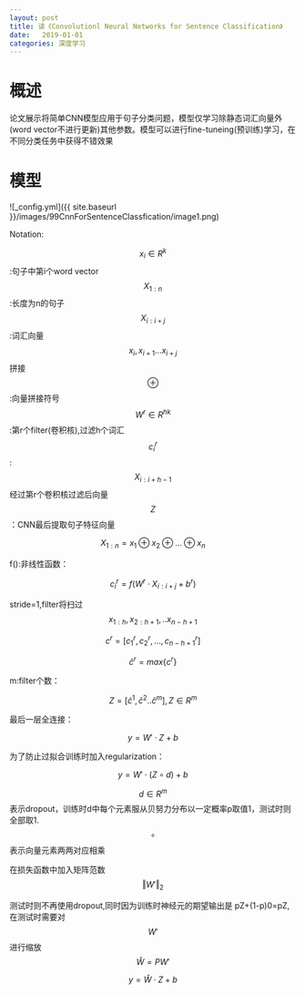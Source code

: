 ```yaml
---
layout: post
title: 读《Convolutionl Neural Networks for Sentence Classification》
date:   2019-01-01
categories: 深度学习
---
```


# 概述

论文展示将简单CNN模型应用于句子分类问题，模型仅学习除静态词汇向量外(word vector不进行更新)其他参数。模型可以进行fine-tuneing(预训练)学习，在不同分类任务中获得不错效果

# 模型 

![_config.yml]({{ site.baseurl }}/images/99CnnForSentenceClassfication/image1.png)

Notation:    

$$x_{i}\in R^k$$:句子中第i个word vector  
$$X_{1:n}$$:长度为n的句子  
$$X_{i:i+j}$$:词汇向量$$x_{i},x_{i+1}...x_{i+j}$$拼接  
$$\oplus$$:向量拼接符号   
$$W^r\in R^{hk}$$:第r个filter(卷积核),过滤h个词汇   
$$c_{i}^r$$:$$X_{i:i+h-1}$$经过第r个卷积核过滤后向量     
$$Z$$：CNN最后提取句子特征向量   

$$X_{1:n}=x_{1}\oplus x_{2}\oplus...\oplus x_{n}$$

f():非线性函数： 

$$c_{i}^r=f(W^r\cdot X_{i:i+j}+b^r)$$  

stride=1,filter将扫过$${x_{1:h},x_{2:h+1},..x_{n-h+1}}$$

$$c^r=[c_{1}^r,c_{2}^r,...,c_{n-h+1}^r]$$  

$$\hat{c}^r=max\{c^r\}$$

m:filter个数：

$$Z=[\hat{c}^1,\hat{c}^2..\hat{c}^m],Z\in R^m$$  


最后一层全连接： 

$$y=W'\cdot Z+b$$   

为了防止过拟合训练时加入regularization：   

$$y=W'\cdot (Z \circ d)+b$$  

$$d\in R^m$$表示dropout，训练时d中每个元素服从贝努力分布以一定概率p取值1，测试时则全部取1.$$\circ$$表示向量元素两两对应相乘  

在损失函数中加入矩阵范数$$\Vert W' \Vert_{2}$$  


测试时则不再使用dropout,同时因为训练时神经元的期望输出是 pZ+(1-p)0=pZ,在测试时需要对$$W'$$进行缩放$$\hat{W}=PW'$$  

$$y=\hat{W} \cdot Z+b$$



